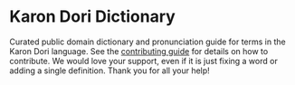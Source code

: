 
# Karon Dori Dictionary

Curated public domain dictionary and pronunciation guide for terms in the Karon Dori language. See the [contributing guide](https://github.com/drumworkteam/term/blob/make/.github/contributing.md) for details on how to contribute. We would love your support, even if it is just fixing a word or adding a single definition. Thank you for all your help!